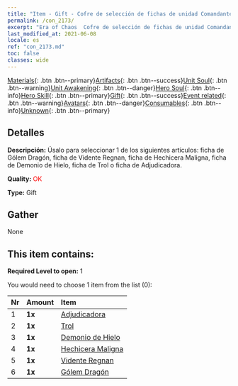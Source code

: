 ```yaml
---
title: "Item - Gift - Cofre de selección de fichas de unidad Comandante"
permalink: /con_2173/
excerpt: "Era of Chaos  Cofre de selección de fichas de unidad Comandante"
last_modified_at: 2021-06-08
locale: es
ref: "con_2173.md"
toc: false
classes: wide
---
```

 [Materials](/ItemsES/){: .btn .btn--primary}[Artifacts](/ItemsES/Artifacts/){: .btn .btn--success}[Unit Soul](/ItemsES/UnitSoul/){: .btn .btn--warning}[Unit Awakening](/ItemsES/UnitAwakening/){: .btn .btn--danger}[Hero Soul](/ItemsES/HeroSoul/){: .btn .btn--info}[Hero Skill](/ItemsES/HeroSkill/){: .btn .btn--primary}[Gift](/ItemsES/Gift/){: .btn .btn--success}[Event related](/ItemsES/Events/){: .btn .btn--warning}[Avatars](/ItemsES/Avatars/){: .btn .btn--danger}[Consumables](/ItemsES/Consumables/){: .btn .btn--info}[Unknown](/ItemsES/Unknown/){: .btn .btn--primary}

## Detalles
 **Descripción:** Úsalo para seleccionar 1 de los siguientes artículos: ficha de Gólem Dragón, ficha de Vidente Regnan, ficha de Hechicera Maligna, ficha de Demonio de Hielo, ficha de Trol o ficha de Adjudicadora.

 **Quality:** <span style="color: #FF0000">OK</span>

 **Type:** Gift

## Gather

  None

## This item contains:

 **Required Level to open:** 1

 You would need to choose 1 item from the list (0):

  | Nr | Amount |     Item    |
  |:---|:-------|:------------|
  | 1 |  **1x** | [Adjudicadora](/ItemsES/unt_198/) |  | 
  | 2 |  **1x** | [Trol](/ItemsES/unt_225/) |  | 
  | 3 |  **1x** | [Demonio de Hielo](/ItemsES/unt_269/) |  | 
  | 4 |  **1x** | [Hechicera Maligna](/ItemsES/unt_252/) |  | 
  | 5 |  **1x** | [Vidente Regnan](/ItemsES/unt_279/) |  | 
  | 6 |  **1x** | [Gólem Dragón](/ItemsES/unt_243/) |  | 

